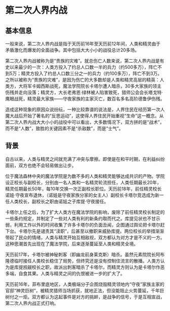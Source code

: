 # 第二次人界内战

## 基本信息

一般来说，第二次人界内战是指于天历前16年至天历前12年间，人类和精灵由于矛盾激化而爆发的全面战争。其中包括大大小小的战役总计20多场。

第二次人界内战被称为是“贵族的灾难”。就总伤亡人数来说，第二次人界内战是有史以来最少的一次：人类方投入了约总人口数一半的兵力（约500多万），阵亡不到5万；精灵方投入了约总人口数三分之一的兵力（约100多万），阵亡不到3万。之所以被称为“贵族的灾难”，是因为伤亡的大多数却是人类和精灵高层的精英：人类方，大将军卡姆西斯战死，魔法学院院长卡塔尔遭人暗杀，30多大家族的领主伤残并走向没落；精灵方，大长老弗恩·绿林被人陷害致死，猎师公会会长塔戈特·鹰眼战死，精灵最大家族——守夜家族的主家灭亡，数百名多名高阶德鲁伊伤残。

造成这种现象的原因众说纷纭，一种比较靠谱的说法是，人界住民在经历第一次人魔大战后开始了著名的“反思运动”，这使得人界住民开始重视“生命”这一概念。从第二次人界内战大大小小的战役中可以看出，大多数情况下，双方拼的是“战术”，而不是“人数”，致胜的关键因素不是“杀敌数”，而是“士气”。

## 背景

自古以来，人类与精灵之间就充满了冲突与摩擦。即使是在和平时期，在利益纠纷面前，双方也绝不会轻易做出让步。

位于魔法森林中央的魔法学院是为数不多的人类和精灵能够达成共识的产物。学院设正校长与副校长，分别由一名人类和一名精灵轮流担任，人类任期最长20年，精灵任期最长50年，每10年交换一次正副校长职位。天历前18年，前任精灵校长诺娃·守夜宣布退休，（诺娃是守夜家族分家的女主人）副校长卡塔尔竞选成为新一任人类校长，副校长之职由诺娃之子库提·守夜接任。

卡塔尔上任之后，为了扩大人类方在魔法学院的影响，废除了前任精灵校长制定的一些条约规定，并制定了一些对人类有利的新条约取而代之。库提见状也不甘示弱，利用工作以外的时间收集了许多卡塔尔的负面丑闻，企图通过舆论把卡塔尔赶下台。卡塔尔先是谴责其“渎职”，后甚至以撤职来威胁库提。两位校长的举措渐渐带起了民众的情绪，人类与精灵开始互相敌视，双方都认为对方才是不义的一方。这种思潮首先出现在了魔法学院，后来逐渐蔓延至人类和精灵全境。

天历前17年，卡塔尔被神秘刺客（即幽龙前身莱克斯）暗杀。虽然元素院院长阿布隆德临时接任人类校长稳住了局势，但终究还是没有控制住流言的散播。人类方认为是库提觊觎校长之职，故派出刺客暗杀了卡塔尔，而精灵方则认为是卡塔尔作恶多端，自食其果。人类与精灵之间的仇恨被进一步的扩大了。

天历前16年，菲布里底地区，人类极端分子企图烧毁精灵领地内“守夜”家族主家的官邸“神灵巨树”，被精灵猎师当场抓获，就地正法，但没能阻止火势蔓延，千年巨树付之一炬。双方都认为这起事件是对方的挑衅，是战争的信号，于是互相宣战，第二次人界内战正式打响。
